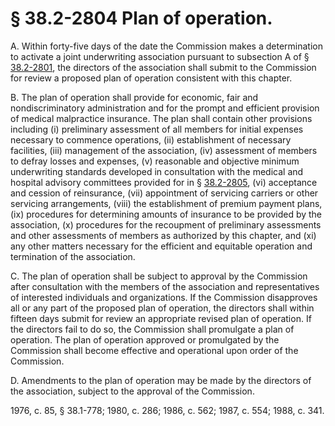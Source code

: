 # § 38.2-2804 Plan of operation.

<p>A. Within forty-five days of the date the Commission makes a determination to activate a joint underwriting association pursuant to subsection A of § <a href='http://law.lis.virginia.gov/vacode/38.2-2801/'>38.2-2801</a>, the directors of the association shall submit to the Commission for review a proposed plan of operation consistent with this chapter.</p><p>B. The plan of operation shall provide for economic, fair and nondiscriminatory administration and for the prompt and efficient provision of medical malpractice insurance. The plan shall contain other provisions including (i) preliminary assessment of all members for initial expenses necessary to commence operations, (ii) establishment of necessary facilities, (iii) management of the association, (iv) assessment of members to defray losses and expenses, (v) reasonable and objective minimum underwriting standards developed in consultation with the medical and hospital advisory committees provided for in § <a href='http://law.lis.virginia.gov/vacode/38.2-2805/'>38.2-2805</a>, (vi) acceptance and cession of reinsurance, (vii) appointment of servicing carriers or other servicing arrangements, (viii) the establishment of premium payment plans, (ix) procedures for determining amounts of insurance to be provided by the association, (x) procedures for the recoupment of preliminary assessments and other assessments of members as authorized by this chapter, and (xi) any other matters necessary for the efficient and equitable operation and termination of the association.</p><p>C. The plan of operation shall be subject to approval by the Commission after consultation with the members of the association and representatives of interested individuals and organizations. If the Commission disapproves all or any part of the proposed plan of operation, the directors shall within fifteen days submit for review an appropriate revised plan of operation. If the directors fail to do so, the Commission shall promulgate a plan of operation. The plan of operation approved or promulgated by the Commission shall become effective and operational upon order of the Commission.</p><p>D. Amendments to the plan of operation may be made by the directors of the association, subject to the approval of the Commission.</p><p>1976, c. 85, § 38.1-778; 1980, c. 286; 1986, c. 562; 1987, c. 554; 1988, c. 341.</p>